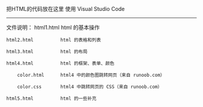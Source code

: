 把HTML的代码放在这里
使用 Visual Studio Code 

***************************
文件说明：
    html1.html          html 的基本操作
    
    html2.html          html 的表格和列表
    
    html3.html          html 的布局
    
    html4.html          html 的框架、表单、颜色
    
        color.html      html4 中的颜色图跳转网页（来自 runoob.com）
        
        color.css       html4 中跳转网页的 CSS（来自 runoob.com）
        
    html5.html          html 的一些补充
    
